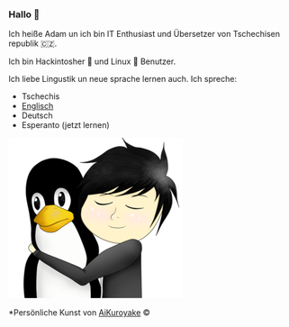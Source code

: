 ### Hallo 👋

Ich heiße Adam un ich bin IT Enthusiast und Übersetzer von Tschechisen republik 🇨🇿.

Ich bin Hackintosher 🍏 und Linux 🐧 Benutzer.

Ich liebe Lingustik un neue sprache lernen auch. Ich spreche:

* Tschechis
* [Englisch](GERMAN.md)
* Deutsch
* Esperanto (jetzt lernen)

![ILoveTux](https://raw.githubusercontent.com/DMNerd/DMNerd/master/lovetux.png)

*Persönliche Kunst von [AiKuroyake](https://github.com/AiKuroyake) ©